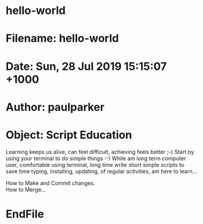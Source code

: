 # hello-world
# Filename: hello-world
# Date: Sun, 28 Jul 2019 15:15:07 +1000
# Author: paulparker 
# Object: Script Education
Learning keeps us alive, can feel difficult, achieving feels better ;-)
Start by using your terminal to do simple things :-) 
While am long term computer user, comfortable using terminal, long time write short simple scripts to save time typing, installing, updating, of regular activities, am here to learn... 


How to Make and Commit changes.  
How to Merge...

# EndFile 
